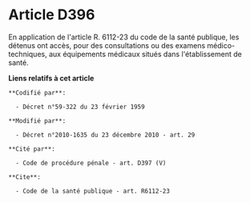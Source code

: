 # Article D396

En application de l'article R. 6112-23 du code de la santé publique, les détenus ont accès, pour des consultations ou des
examens médico-techniques, aux équipements médicaux situés dans l'établissement de santé.

**Liens relatifs à cet article**

	**Codifié par**:

	  - Décret n°59-322 du 23 février 1959

	**Modifié par**:

	  - Décret n°2010-1635 du 23 décembre 2010 - art. 29

	**Cité par**:

	  - Code de procédure pénale - art. D397 (V)

	**Cite**:

	  - Code de la santé publique - art. R6112-23
